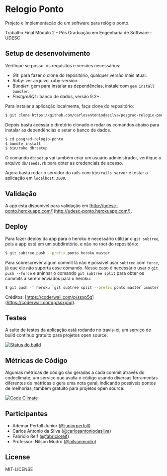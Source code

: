 # Relogio Ponto

Projeto e implementação de um software para relógio ponto.

Trabalho Final Módulo 2 - Pós Graduação em Engenharia de Software - UDESC

## Setup de desenvolvimento

Verifique se possui os requisitos e versões necessários:

* *Git*: para fazer o clone do repositório, qualquer versão mais atual.
* *Ruby*: ver arquivo .ruby-version.
* *Bundler*: gem para instalar as dependências, instale com `gem install bundler`.
* *PostgreSQL*: banco de dados, versão 9.2+.

Para instalar a aplicação localmente, faça clone do repositório:

```bash
$ git clone https://github.com/carlosantoniodasilva/posgrad-relogio-ponto.git
```

Depois basta acessar o diretório clonado e rodar os comandos abaixo para instalar as dependências e setar o banco de dados.

```bash
$ cd posgrad-relogio-ponto
$ bundle install
$ bin/rake db:setup
```

O comando `db:setup` vai também criar um usuário administrador, verifique o arquivo `db/seeds.rb` para obter as credenciais de acesso.

Agora basta rodar o servidor do rails com `bin/rails server` e testar a aplicação em `localhost:3000`.

## Validação

A app está disponível para validação em [http://udesc-ponto.herokuapp.com/](http://udesc-ponto.herokuapp.com/).

## Deploy

Para fazer deploy da app para o heroku é necessário utilizar o `git subtree`, pois a app está em um subdiretório, e não no root do repositório:

```bash
$ git subtree push --prefix ponto heroku master
```

Para sobrescrever algum commit lá não é possível usar `subtree` com `force`, já que ele não suporta esse comando. Nesse caso é necessário usar o `git push --force` e aninhar o comando `git subtree split` para obter os commits a serem enviados para o heroku:

```bash
$ git push -f heroku `git subtree split --prefix ponto master`:master
```

Créditos: [https://coderwall.com/p/ssxp5q](https://coderwall.com/p/ssxp5q).

## Testes

A suite de testes da aplicação está rodando no travis-ci, um serviço de build
contínuo gratuito para projetos open source:

[![Status do build](https://api.travis-ci.org/carlosantoniodasilva/posgrad-relogio-ponto.svg?branch=master)](https://travis-ci.org/carlosantoniodasilva/posgrad-relogio-ponto)

## Métricas de Código

Algumas métricas de código são geradas a cada commit através do codeclimate, um
serviço que avalia o código usando diversas ferramentas diferentes de métricas e
gera uma nota geral, indicando possíveis pontos de melhorias, também gratuito
para projetos open source:

[![Code Climate](https://codeclimate.com/github/carlosantoniodasilva/posgrad-relogio-ponto.png)](https://codeclimate.com/github/carlosantoniodasilva/posgrad-relogio-ponto)

## Participantes

* Ademar Perfoll Junior ([@juniorperfoll](https://github.com/juniorperfoll))
* Carlos Antonio da Silva ([@carlosantoniodasilva](https://github.com/carlosantoniodasilva))
* Fabrício Reif ([@fabricioreif](https://github.com/fabricioreif))
* Professor: Nilson Modro ([@nilsonmodro](https://github.com/nilsonmodro))

## License

MIT-LICENSE
